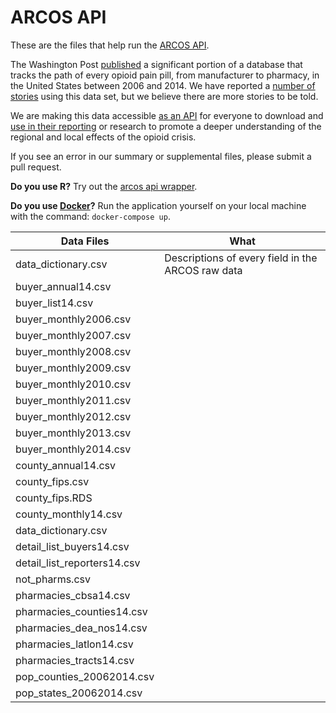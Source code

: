 # ARCOS API

These are the files that help run the [ARCOS API](https://arcos-api.ext.nile.works/__swagger__/).

The Washington Post [published](https://www.washingtonpost.com/graphics/2019/investigations/dea-pain-pill-database/#download-resources) a significant portion of a database that tracks the path of every opioid pain pill, from manufacturer to pharmacy, in the United States between 2006 and 2014. We have reported a [number of stories](https://www.washingtonpost.com/national/2019/07/20/opioid-files/) using this data set, but we believe there are more stories to be told.

We are making this data accessible [as an API](https://arcos-api.ext.nile.works/__swagger__/) for everyone to download and [use in their reporting](https://www.washingtonpost.com/national/2019/08/12/post-released-deas-data-pain-pills-heres-what-local-journalists-are-using-it/) or research to promote a deeper understanding of the regional and local effects of the opioid crisis.

If you see an error in our summary or supplemental files, please submit a pull request.

**Do you use R?** Try out the [arcos api wrapper](https://github.com/wpinvestigative/arcos).

**Do you use [Docker](https://docs.docker.com/desktop/)?** Run the application yourself on your local machine with the command: `docker-compose up`. 

|  **Data Files** | **What** |
| --- | --- |
|  data_dictionary.csv | Descriptions of every field in the ARCOS raw data |
|  buyer_annual14.csv |  |
|  buyer_list14.csv |  |
|  buyer_monthly2006.csv |  |
|  buyer_monthly2007.csv |  |
|  buyer_monthly2008.csv |  |
|  buyer_monthly2009.csv |  |
|  buyer_monthly2010.csv |  |
|  buyer_monthly2011.csv |  |
|  buyer_monthly2012.csv |  |
|  buyer_monthly2013.csv |  |
|  buyer_monthly2014.csv |  |
|  county_annual14.csv |  |
|  county_fips.csv |  |
|  county_fips.RDS |  |
|  county_monthly14.csv |  |
|  data_dictionary.csv |  |
|  detail_list_buyers14.csv |  |
|  detail_list_reporters14.csv |  |
|  not_pharms.csv |  |
|  pharmacies_cbsa14.csv |  |
|  pharmacies_counties14.csv |  |
|  pharmacies_dea_nos14.csv |  |
|  pharmacies_latlon14.csv |  |
|  pharmacies_tracts14.csv |  |
|  pop_counties_20062014.csv |  |
|  pop_states_20062014.csv |  |